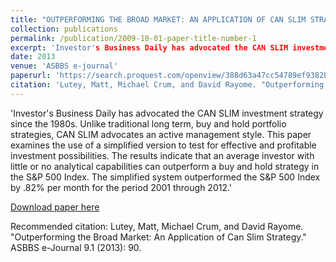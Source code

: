 ```yaml
---
title: "OUTPERFORMING THE BROAD MARKET: AN APPLICATION OF CAN SLIM STRATEGY"
collection: publications
permalink: /publication/2009-10-01-paper-title-number-1
excerpt: 'Investor's Business Daily has advocated the CAN SLIM investment strategy since the 1980s. Unlike traditional long term, buy and hold portfolio strategies, CAN SLIM advocates an active management style. This paper examines the use of a simplified version to test for effective and profitable investment possibilities. The results indicate that an average investor with little or no analytical capabilities can outperform a buy and hold strategy in the S&P 500 Index. The simplified system outperformed the S&P 500 Index by .82% per month for the period 2001 through 2012.'
date: 2013
venue: 'ASBBS e-journal'
paperurl: 'https://search.proquest.com/openview/388d63a47cc54789ef9382bf9fa59ef7/1?pq-origsite=gscholar&cbl=2030640'
citation: 'Lutey, Matt, Michael Crum, and David Rayome. "Outperforming the Broad Market: An Application of Can Slim Strategy." ASBBS e-Journal 9.1 (2013): 90.'
---
```

'Investor's Business Daily has advocated the CAN SLIM investment strategy since the 1980s. Unlike traditional long term, buy and hold portfolio strategies, CAN SLIM advocates an active management style. This paper examines the use of a simplified version to test for effective and profitable investment possibilities. The results indicate that an average investor with little or no analytical capabilities can outperform a buy and hold strategy in the S&P 500 Index. The simplified system outperformed the S&P 500 Index by .82% per month for the period 2001 through 2012.'

[Download paper here](https://search.proquest.com/openview/388d63a47cc54789ef9382bf9fa59ef7/1?pq-origsite=gscholar&cbl=2030640)

Recommended citation: Lutey, Matt, Michael Crum, and David Rayome. "Outperforming the Broad Market: An Application of Can Slim Strategy." ASBBS e-Journal 9.1 (2013): 90.
